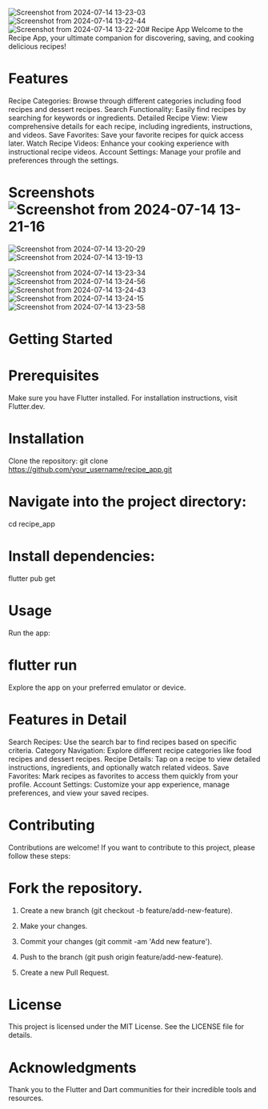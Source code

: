 ![Screenshot from 2024-07-14 13-23-03](https://github.com/user-attachments/assets/366d58f4-ca01-4776-8130-f024bc713dc8)![Screenshot from 2024-07-14 13-22-44](https://github.com/user-attachments/assets/c14575d7-f1d0-432b-8ab4-55a315e8a861)![Screenshot from 2024-07-14 13-22-20](https://github.com/user-attachments/assets/9c7dbbc1-78c6-486d-8405-c0393c231ba1)# Recipe App
Welcome to the Recipe App, your ultimate companion for discovering, saving, and cooking delicious recipes!

# Features
Recipe Categories: Browse through different categories including food recipes and dessert recipes.
Search Functionality: Easily find recipes by searching for keywords or ingredients.
Detailed Recipe View: View comprehensive details for each recipe, including ingredients, instructions, and videos.
Save Favorites: Save your favorite recipes for quick access later.
Watch Recipe Videos: Enhance your cooking experience with instructional recipe videos.
Account Settings: Manage your profile and preferences through the settings.

# Screenshots![Screenshot from 2024-07-14 13-21-16](https://github.com/user-attachments/assets/8b207b84-dd26-428e-b290-0d6223803466)
![Screenshot from 2024-07-14 13-20-29](https://github.com/user-attachments/assets/dae6d73e-9284-4c07-86d1-ea4ec1415b9a)
![Screenshot from 2024-07-14 13-19-13](https://github.com/user-attachments/assets/b8fb67b1-6d2b-4148-85ea-a56c2403221b)


![Screenshot from 2024-07-14 13-23-34](https://github.com/user-attachments/assets/066e57cf-5258-472a-b0f6-bba3bded8153)![Screenshot from 2024-07-14 13-24-56](https://github.com/user-attachments/assets/dd36b4d0-5493-4fc2-bf55-f0b270a75f7d)
![Screenshot from 2024-07-14 13-24-43](https://github.com/user-attachments/assets/4a65f9a4-80f4-4eff-8d8d-399bcc2efd81)
![Screenshot from 2024-07-14 13-24-15](https://github.com/user-attachments/assets/addbe31f-7290-4ef0-a9fc-1da5f65761f3)
![Screenshot from 2024-07-14 13-23-58](https://github.com/user-attachments/assets/2dc6a60e-c909-4729-b954-71a5e2ead5f0)





# Getting Started

# Prerequisites
Make sure you have Flutter installed. For installation instructions, visit Flutter.dev.

# Installation
Clone the repository:
git clone https://github.com/your_username/recipe_app.git

# Navigate into the project directory:
cd recipe_app

# Install dependencies:
flutter pub get

# Usage
Run the app:

# flutter run
Explore the app on your preferred emulator or device.

# Features in Detail
Search Recipes: Use the search bar to find recipes based on specific criteria.
Category Navigation: Explore different recipe categories like food recipes and dessert recipes.
Recipe Details: Tap on a recipe to view detailed instructions, ingredients, and optionally watch related videos.
Save Favorites: Mark recipes as favorites to access them quickly from your profile.
Account Settings: Customize your app experience, manage preferences, and view your saved recipes.

# Contributing
Contributions are welcome! If you want to contribute to this project, please follow these steps:

# Fork the repository.
1. Create a new branch (git checkout -b feature/add-new-feature).

2. Make your changes.
3. Commit your changes (git commit -am 'Add new feature').

4. Push to the branch (git push origin feature/add-new-feature).
5. Create a new Pull Request.

# License
This project is licensed under the MIT License. See the LICENSE file for details.

 # Acknowledgments
Thank you to the Flutter and Dart communities for their incredible tools and resources.
